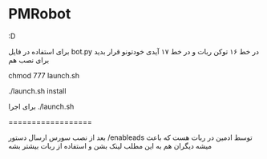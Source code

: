# PMRobot
:D

برای استفاده در فایل
bot.py 
در خط ۱۶ توکن ربات و در خط ۱۷ آیدی خودتونو قرار بدید
برای نصب هم

chmod 777 launch.sh

./launch.sh install

برای اجرا
./launch.sh

==================

بعد از نصب سورس ارسال دستور
/enableads 
توسط ادمین در ربات هست که باعث میشه دیگران هم به این مطلب لینک بشن و استفاده از ربات بیشتر بشه
